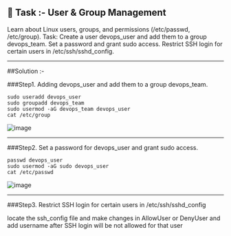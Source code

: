  ## 📌 Task :- User & Group Management

Learn about Linux users, groups, and permissions (/etc/passwd, /etc/group).
Task:
Create a user devops_user and add them to a group devops_team.
Set a password and grant sudo access.
Restrict SSH login for certain users in /etc/ssh/sshd_config.

---
##Solution :-

###Step1. Adding devops_user and add them to a group devops_team.
```
sudo useradd devops_user
sudo groupadd devops_team
sudo usermod -aG devops_team devops_user
cat /etc/group 
```
![image](https://github.com/user-attachments/assets/a8464f01-b9ab-4fc7-ac84-588a49ce7f2e)

---
###Step2. Set a password for devops_user and grant sudo access.
```
passwd devops_user
sudo usermod -aG sudo devops_user
cat /etc/passwd
```

![image](https://github.com/user-attachments/assets/9b30b420-f5da-4d80-b39b-af4a38d6bedd)

---
###Step3. Restrict SSH login for certain users in /etc/ssh/sshd_config

locate the ssh_config file and make changes in AllowUser or DenyUser and add username after SSH login will be not allowed for that user 

